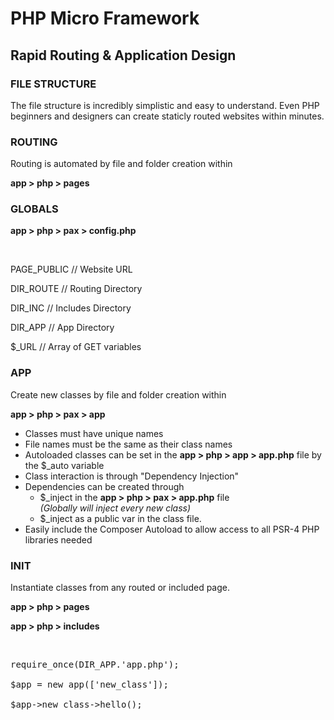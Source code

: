 <h1>PHP Micro Framework</h1>
<h2>Rapid Routing & Application Design</h2>

<h3>FILE STRUCTURE</h3>
<p>The file structure is incredibly simplistic and easy to understand. Even PHP beginners and designers can create staticly routed websites within minutes.</p>

<h3>ROUTING</h3>
<p>Routing is automated by file and folder creation within </p>
<p><strong>app > php > pages</strong></p>

<h3>GLOBALS </h3>
<p><strong>app > php > pax > config.php </strong></p>
<br />
<p>PAGE_PUBLIC // Website URL</p>
<p>DIR_ROUTE // Routing Directory</p>
<p>DIR_INC // Includes Directory</p>
<p>DIR_APP // App Directory</p>
<p>$_URL // Array of GET variables</p>

<h3>APP</h3>
<p>Create new classes by file and folder creation within </p>
<p><strong>app > php > pax > app</strong></p>
<ul>
<li>Classes must have unique names</li>
<li>File names must be the same as their class names</li>
<li>Autoloaded classes can be set in the <strong>app > php > app > app.php</strong> file by the $_auto variable</li>
<li>Class interaction is through "Dependency Injection"</li>
<li>Dependencies can be created through <ul>
  <li>$_inject in the <strong>app > php > pax > app.php</strong> file <br /><em>(Globally will inject every new class)</em></li>
  <li>$_inject as a public var in the class file.</li></ul></li>
<li>Easily include the Composer Autoload to allow access to all PSR-4 PHP libraries needed</li>
</ul>
</ul>

<h3>INIT</h3>
<p>Instantiate classes from any routed or included page. </p>
<p><strong>app > php > pages </strong></p>
<p><strong>app > php > includes</strong></p>
<br />
<pre>
require_once(DIR_APP.'app.php');<br />
$app = new app(['new_class']);<br />
$app->new_class->hello();
</pre>
